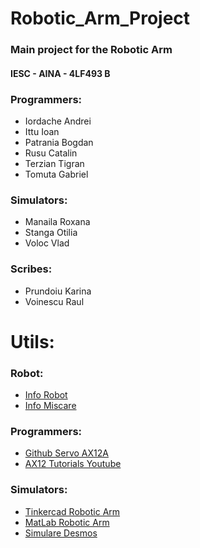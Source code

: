 # Robotic_Arm_Project
### Main project for the Robotic Arm
#### 	IESC - AINA - 4LF493 B
	
### Programmers:
 - Iordache Andrei
 - Ittu Ioan
 - Patrania Bogdan
 - Rusu Catalin
 - Terzian Tigran
 - Tomuta Gabriel

### Simulators:
 - Manaila Roxana
 - Stanga Otilia
 - Voloc Vlad
 
### Scribes:
 - Prundoiu Karina
 - Voinescu Raul

# Utils:
### Robot:
 - [Info Robot](utils/info_robot.txt)
 - [Info Miscare](utils/info_miscare.txt)
 
### Programmers:
 - [Github Servo AX12A](https://github.com/jumejume1/AX-12A-servo-library)
 - [AX12 Tutorials Youtube](https://www.youtube.com/playlist?list=PLnZCCNiygoBOkl_U2ZPKhkiyMjctnkFQf)
 
### Simulators:
 - [Tinkercad Robotic Arm](https://www.youtube.com/watch?v=fClGk_mnjMA)
 - [MatLab Robotic Arm](https://youtu.be/BLP2Z_Uwf5g)
 - [Simulare Desmos](https://www.desmos.com/calculator/dbj5qivmml)

